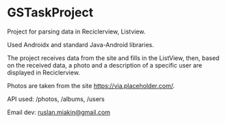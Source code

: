 # GSTaskProject

Project for parsing data in Reciclerview, Listview.

Used Androidx and standard Java-Android libraries.

The project receives data from the site and fills in the ListView, 
then, based on the received data, a photo and a description of a specific user are displayed in Reciclerview.

Photos are taken from the site https://via.placeholder.com/.

API used: /photos, /albums, /users

Email dev: ruslan.miakin@gmail.com
